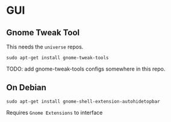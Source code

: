 # GUI

## Gnome Tweak Tool

This needs the `universe` repos.

`sudo apt-get install gnome-tweak-tools`

TODO: add gnome-tweak-tools configs somewhere in this repo.

## On Debian

`sudo apt-get install gnome-shell-extension-autohidetopbar`

Requires `Gnome Extensions` to interface

